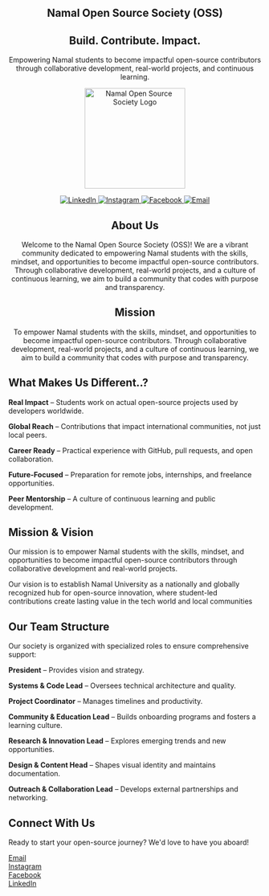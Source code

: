 

<div align="center">

## Namal Open Source Society (OSS) ##

<h2>Build. Contribute. Impact.</h2>

Empowering Namal students to become impactful open-source contributors through collaborative development, real-world projects, and continuous learning.


<div align="center">
  <img src="https://raw.githubusercontent.com/OssNamal/OssNamal/main/assets/45395492.png" alt="Namal Open Source Society Logo" width="200"/>
</div>

<p align="center">
  <a href="https://www.linkedin.com/company/open-source-society">
    <img src="https://img.shields.io/badge/LinkedIn-0077B5?style=for-the-badge&logo=linkedin&logoColor=white" alt="LinkedIn">
  </a>
  <a href="https://www.instagram.com/namal_oss">
    <img src="https://img.shields.io/badge/Instagram-E4405F?style=for-the-badge&logo=instagram&logoColor=white" alt="Instagram">
  </a>
  <a href="https://www.facebook.com/NamalOSS">
    <img src="https://img.shields.io/badge/Facebook-1877F2?style=for-the-badge&logo=facebook&logoColor=white" alt="Facebook">
  </a>
  <a href="mailto:oss@namal.edu.pk">
    <img src="https://img.shields.io/badge/Email-D14836?style=for-the-badge&logo=gmail&logoColor=white" alt="Email">
  </a>
</p>

<h2> About Us </h2>


Welcome to the Namal Open Source Society (OSS)! We are a vibrant community dedicated to empowering Namal students with the skills, mindset, and opportunities to become impactful open-source contributors. Through collaborative development, real-world projects, and a culture of continuous learning, we aim to build a community that codes with purpose and transparency.


<h2> Mission </h2>

To empower Namal students with the skills, mindset, and opportunities to become impactful open-source contributors. Through collaborative development, real-world projects, and a culture of continuous learning, we aim to build a community that codes with purpose and transparency.


</div>


<h2>What Makes Us Different..?</h2>

**Real Impact** – Students work on actual open-source projects used by developers worldwide.

**Global Reach** – Contributions that impact international communities, not just local peers.

**Career Ready** – Practical experience with GitHub, pull requests, and open collaboration.

**Future-Focused** – Preparation for remote jobs, internships, and freelance opportunities.

**Peer Mentorship** – A culture of continuous learning and public development.


</div>
<h2>Mission & Vision</h2>

Our mission is to empower Namal students with the skills, mindset, and opportunities to become impactful open-source contributors through collaborative development and real-world projects.

Our vision is to establish Namal University as a nationally and globally recognized hub for open-source innovation, where student-led contributions create lasting value in the tech world and local communities
<h2>Our Team Structure</h2>
Our society is organized with specialized roles to ensure comprehensive support:

**President** – Provides vision and strategy.

**Systems & Code Lead** – Oversees technical architecture and quality.

**Project Coordinator** – Manages timelines and productivity.

**Community & Education Lead** – Builds onboarding programs and fosters a learning culture.

**Research & Innovation Lead** – Explores emerging trends and new opportunities.

**Design & Content Head** – Shapes visual identity and maintains documentation.

**Outreach & Collaboration Lead** – Develops external partnerships and networking.

<h2>Connect With Us</h2>

Ready to start your open-source journey? We'd love to have you aboard!

[Email](mailto:oss@namal.edu.pk)  
[Instagram](https://instagram.com/namal_oss)  
[Facebook](https://facebook.com/NamalOSS)  
[LinkedIn](https://linkedin.com/company/open-source-society)

<!--
**OssNamal/OssNamal** is a ✨ _special_ ✨ repository because its `README.md` (this file) appears on your GitHub profile.

Here are some ideas to get you started:

- 🔭 I’m currently working on ...
- 🌱 I’m currently learning ...
- 👯 I’m looking to collaborate on ...
- 🤔 I’m looking for help with ...
- 💬 Ask me about ...
- 📫 How to reach me: ..
- 😄 Pronouns: ...
- ⚡ Fun fact: ...
-->
